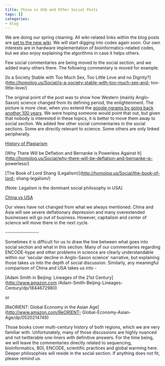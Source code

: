 ```yaml
---
title: China vs USA and Other Social Posts
tags: []
categories:
- blog
---
```

We are doing our spring cleaning. All wiki-related links within the blog posts
are [set to the new wiki](http://homolog.us/wiki1/index.php?title=Main_Page).
We will start digging into codes again soon. Our own interests are in hardware
implementation of bioinformatics-related codes, but we also enjoy explaining
the algorithms in case it helps others.
<!--more-->

Few social commentaries are being moved to the social section, and we added
many others there. The following commentary is moved for example.

[Is a Society Stable with Too Much Sex, Too Little Love and no
Dignity?](http://homolog.us/Social/is-a-society-stable-with-too-much-sex-and-
too-little-love/)

The original point of the post was to show how Western (mainly Anglo-Saxon)
science changed from its defining period, the enlightenment. The picture is
more clear, when you extend the [google ngrams by going back another 100
years](http://homolog.us/Social/enlightenment/). We were hoping someone would
point that out, but given that nobody is interested in these topics, it is
better to move them away to social section. We added few other social
commentaries in the social sections. Some are directly relevant to science.
Some others are only linked peripherally.

[History of Plagiarism](http://homolog.us/Social/history-of-plagiarism/)

[Why There Will be Deflation and Bernanke is Powerless Against
It](http://homolog.us/Social/why-there-will-be-deflation-and-bernanke-is-
powerless/)

[The Book of Lord Shang (Legalism)](http://homolog.us/Social/the-book-of-lord-
shang-legalism/)

[Note: Legalism is the dominant social philosophy in USA]

[China vs USA](http://homolog.us/Social/china-vs-usa/)

Our views have not changed from what we always mentioned. China and Asia will
see severe deflationary depression and many overextended businesses will go
out of business. However, capitalism and center of science will move there in
the next cycle.

\-----------------

Sometimes it is difficult for us to draw the line between what goes into
social section and what in this section. Many of our commentaries regarding
ENCODE-hype and other problems in science are clearly understandable within
our 'secular decline in Anglo-Saxon science' narrative, but explaining those
takes us into the depth of social discussion. Similarly, any meaningful
comparison of China and USA takes us into -

[Adam Smith in Beijing: Lineages of the 21st Century](http://www.amazon.com
/Adam-Smith-Beijing-Lineages-Century/dp/1844672980)

or

[ReORIENT: Global Economy in the Asian Age](http://www.amazon.com/ReORIENT-
Global-Economy-Asian-Age/dp/0520214749)

Those books cover multi-century history of both regions, which we are very
familiar with. Unfortunately, many of those discussions are highly nuanced and
not twitterable one-liners with definitive answers. For the time being, we
will leave the commentaries directly related to sequencing, bioinformatics,
BGI, ENCODE, scientific practices and global warming here. Deeper philosophies
will reside in the social section. If anything does not fit, please remind us.


